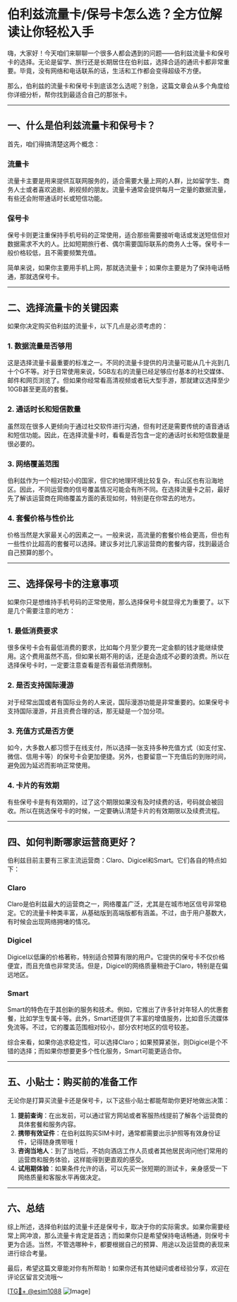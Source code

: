 # 伯利兹流量卡/保号卡怎么选？全方位解读让你轻松入手

嗨，大家好！今天咱们来聊聊一个很多人都会遇到的问题——伯利兹流量卡和保号卡的选择。无论是留学、旅行还是长期居住在伯利兹，选择合适的通讯卡都非常重要。毕竟，没有网络和电话联系的话，生活和工作都会变得超级不方便。

那么，伯利兹的流量卡和保号卡到底该怎么选呢？别急，这篇文章会从多个角度给你详细分析，帮你找到最适合自己的那张卡。

---

## 一、什么是伯利兹流量卡和保号卡？

首先，咱们得搞清楚这两个概念：

### 流量卡
流量卡主要是用来提供互联网服务的，适合需要大量上网的人群，比如留学生、商务人士或者喜欢追剧、刷视频的朋友。流量卡通常会提供每月一定量的数据流量，有些还会附带通话时长或短信功能。

### 保号卡
保号卡则更注重保持手机号码的正常使用，适合那些需要接听电话或发送短信但对数据需求不大的人。比如短期旅行者、偶尔需要国际联系的商务人士等。保号卡一般价格较低，且不需要频繁充值。

简单来说，如果你主要用手机上网，那就选流量卡；如果你主要是为了保持电话畅通，那就选保号卡。

---

## 二、选择流量卡的关键因素

如果你决定购买伯利兹的流量卡，以下几点是必须考虑的：

### 1. 数据流量是否够用
这是选择流量卡最重要的标准之一。不同的流量卡提供的月流量可能从几十兆到几十个G不等。对于日常使用来说，5GB左右的流量已经足够应付基本的社交媒体、邮件和网页浏览了。但如果你经常看高清视频或者玩大型手游，那就建议选择至少10GB甚至更高的套餐。

### 2. 通话时长和短信数量
虽然现在很多人更倾向于通过社交软件进行沟通，但有时还是需要传统的语音通话和短信功能。因此，在选择流量卡时，看看是否包含一定的通话时长和短信数量是很必要的。

### 3. 网络覆盖范围
伯利兹作为一个相对较小的国家，但它的地理环境比较复杂，有山区也有沿海地区。因此，不同运营商的信号覆盖情况可能会有所不同。在选择流量卡之前，最好先了解该运营商在网络覆盖方面的表现如何，特别是在你常去的地方。

### 4. 套餐价格与性价比
价格当然是大家最关心的因素之一。一般来说，高流量的套餐价格会更高，但也有一些性价比超高的套餐可以选择。建议多对比几家运营商的套餐内容，找到最适合自己预算的那个。

---

## 三、选择保号卡的注意事项

如果你只是想维持手机号码的正常使用，那么选择保号卡就显得尤为重要了。以下是几个需要注意的地方：

### 1. 最低消费要求
很多保号卡会有最低消费的要求，比如每个月至少要充一定金额的钱才能继续使用。这个费用虽然不高，但如果长期不用的话，还是会造成不必要的浪费。所以在选择保号卡时，一定要注意查看是否有最低消费限制。

### 2. 是否支持国际漫游
对于经常出国或者有国际业务的人来说，国际漫游功能是非常重要的。如果保号卡支持国际漫游，并且资费合理的话，那无疑是一个加分项。

### 3. 充值方式是否方便
如今，大多数人都习惯于在线支付，所以选择一张支持多种充值方式（如支付宝、微信、信用卡等）的保号卡会更加便捷。另外，也要留意一下充值后的到账时间，避免因为延迟而影响正常使用。

### 4. 卡片的有效期
有些保号卡是有有效期的，过了这个期限如果没有及时续费的话，号码就会被回收。所以在挑选保号卡的时候，一定要确认清楚卡片的有效期限以及续费流程。

---

## 四、如何判断哪家运营商更好？

伯利兹目前主要有三家主流运营商：Claro、Digicel和Smart。它们各自的特点如下：

### Claro
Claro是伯利兹最大的运营商之一，网络覆盖广泛，尤其是在城市地区信号非常稳定。它的流量卡种类丰富，从基础版到高端版都有涵盖。不过，由于用户基数大，有时候会出现网络拥堵的情况。

### Digicel
Digicel以低廉的价格著称，特别适合预算有限的用户。它提供的保号卡不仅价格便宜，而且充值也非常灵活。但是，Digicel的网络质量稍逊于Claro，特别是在偏远地区。

### Smart
Smart的特色在于其创新的服务和技术。例如，它推出了许多针对年轻人的优惠套餐，比如学生专属卡等。此外，Smart还提供了丰富的增值服务，比如音乐流媒体免流等。不过，它的覆盖范围相对较小，部分农村地区的信号较差。

综合来看，如果你追求稳定性，可以选择Claro；如果预算紧张，则Digicel是个不错的选择；而如果你想要更多个性化服务，Smart可能更适合你。

---

## 五、小贴士：购买前的准备工作

无论你是打算买流量卡还是保号卡，以下这些小贴士都能帮助你更好地做出决策：

1. **提前查询**：在出发前，可以通过官方网站或者客服热线提前了解各个运营商的具体套餐和服务内容。
2. **携带有效证件**：在伯利兹购买SIM卡时，通常都需要出示护照等有效身份证件，记得随身携带哦！
3. **咨询当地人**：到了当地后，不妨向酒店工作人员或者其他居民询问他们常用的运营商和服务体验，这样能得到更直观的感受。
4. **试用期体验**：如果条件允许的话，可以先买一张短期的测试卡，亲身感受一下网络质量和客服水平再做决定。

---

## 六、总结

综上所述，选择伯利兹的流量卡还是保号卡，取决于你的实际需求。如果你需要经常上网冲浪，那么流量卡肯定是首选；而如果你只是希望保持电话畅通，则保号卡更为合适。当然，不管选哪种卡，都要根据自己的预算、用途以及运营商的表现来进行综合考量。

最后，希望这篇文章能对你有所帮助！如果你还有其他疑问或者经验分享，欢迎在评论区留言交流哦～ 

[[TG💪+ @esim1088](https://t.me/s/esim1088) ![Image](https://i.postimg.cc/4NQfJmqS/Snipaste-2025-05-13-00-14-12.png)]